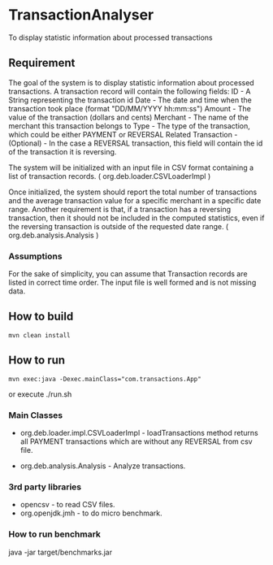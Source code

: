 # TransactionAnalyser
To display statistic information about processed transactions

## Requirement
The goal of the system is to display statistic information about processed transactions.
A transaction record will contain the following fields:
ID - A String representing the transaction id
Date - The date and time when the transaction took place (format "DD/MM/YYYY hh:mm:ss")
Amount - The value of the transaction (dollars and cents)
Merchant - The name of the merchant this transaction belongs to
Type - The type of the transaction, which could be either PAYMENT or REVERSAL
Related Transaction - (Optional) - In the case a REVERSAL transaction, this field will contain the id of the transaction it is reversing.

The system will be initialized with an input file in CSV format containing a list of transaction records. ( org.deb.loader.CSVLoaderImpl )

Once initialized, the system should report the total number of transactions and the average transaction value for a specific merchant in a specific date range.
Another requirement is that, if a transaction has a reversing transaction, then it should not be included in the computed statistics, even if the reversing transaction is outside of the requested date range. ( org.deb.analysis.Analysis )

### Assumptions
For the sake of simplicity, you can assume that Transaction records are listed in correct time order.
The input file is well formed and is not missing data.


## How to build
```
mvn clean install 
```

## How to run
```
mvn exec:java -Dexec.mainClass="com.transactions.App"
```

or execute
./run.sh

### Main Classes
* org.deb.loader.impl.CSVLoaderImpl - loadTransactions method returns all PAYMENT transactions which are without any REVERSAL from csv file.

* org.deb.analysis.Analysis - Analyze transactions.


### 3rd party libraries
* opencsv - to read CSV files.
* org.openjdk.jmh - to do micro benchmark.

### How to run benchmark
java -jar target/benchmarks.jar
